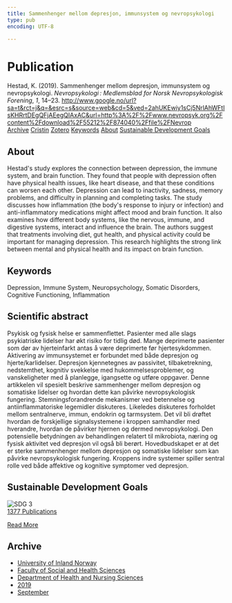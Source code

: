 ```yaml
---
title: Sammenhenger mellom depresjon, immunsystem og nevropsykologi
type: pub
encoding: UTF-8

---
```

<h1>Publication</h1>
<article id="csl-bib-container-YU9RQQ2X" class="csl-bib-container">
  <div class="csl-bib-body"> <div class="csl-entry">Hestad, K. (2019). Sammenhenger mellom depresjon, immunsystem og nevropsykologi. <i>Nevropsykologi : Medlemsblad for Norsk Nevropsykologisk Forening</i>, <i>1</i>, 14–23. <a href="http://www.google.no/url?sa=t&#38;rct=j&#38;q=&#38;esrc=s&#38;source=web&#38;cd=5&#38;ved=2ahUKEwiy1sCj5NrlAhWFtIsKHRrtDEgQFjAEegQIAxAC&#38;url=http%3A%2F%2Fwww.nevropsyk.org%2Fcontent%2Fdownload%2F55212%2F874040%2Ffile%2FNevrop">http://www.google.no/url?sa=t&#38;rct=j&#38;q=&#38;esrc=s&#38;source=web&#38;cd=5&#38;ved=2ahUKEwiy1sCj5NrlAhWFtIsKHRrtDEgQFjAEegQIAxAC&#38;url=http%3A%2F%2Fwww.nevropsyk.org%2Fcontent%2Fdownload%2F55212%2F874040%2Ffile%2FNevrop</a></div> </div>
  <div class="csl-bib-buttons">
    <a href="#taxonomy-article-YU9RQQ2X" alt="archive" class="csl-bib-button">Archive</a>
    <a href="https://app.cristin.no/results/show.jsf?id=1730228" alt="Cristin" class="csl-bib-button">Cristin</a>
    <a href="http://zotero.org/groups/5881554/items/YU9RQQ2X" alt="Zotero" class="csl-bib-button">Zotero</a>
    <a href="#keywords-article-YU9RQQ2X" alt="keywords" class="csl-bib-button">Keywords</a>
    <a href="#about-article-YU9RQQ2X" alt="about_pub" class="csl-bib-button">About</a>
    <a href="#sdg-article-YU9RQQ2X" alt="sdg" class="csl-bib-button">Sustainable Development Goals</a>
  </div>
  <div id="csl-bib-meta-container-YU9RQQ2X"></div>
</article>
<div id="csl-bib-meta-YU9RQQ2X" class="csl-bib-meta">
  <article id="about-article-YU9RQQ2X" class="about_pub-article">
    <h1>About</h1>
    Hestad's study explores the connection between depression, the immune system, and brain function. They found that people with depression often have physical health issues, like heart disease, and that these conditions can worsen each other. Depression can lead to inactivity, sadness, memory problems, and difficulty in planning and completing tasks. The study discusses how inflammation (the body's response to injury or infection) and anti-inflammatory medications might affect mood and brain function. It also examines how different body systems, like the nervous, immune, and digestive systems, interact and influence the brain. The authors suggest that treatments involving diet, gut health, and physical activity could be important for managing depression. This research highlights the strong link between mental and physical health and its impact on brain function.
  </article>
  <article id="keywords-article-YU9RQQ2X" class="keywords-article">
    <h1>Keywords</h1>
    Depression, Immune System, Neuropsychology, Somatic Disorders, Cognitive Functioning, Inflammation
  </article>
  <article id="abstract-article-YU9RQQ2X" class="abstract-article">
    <h1>Scientific abstract</h1>
    Psykisk og fysisk helse er sammenflettet. Pasienter med alle slags psykiatriske lidelser har økt risiko for tidlig død. Mange deprimerte pasienter som dør av hjerteinfarkt antas å være deprimerte før hjertesykdommen. Aktivering av immunsystemet er forbundet med både depresjon og hjerte/karlidelser. Depresjon kjennetegnes av passivitet, tilbaketrekning, nedstemthet, kognitiv svekkelse med hukommelsesproblemer, og vanskeligheter med å planlegge, igangsette og utføre oppgaver. Denne artikkelen vil spesielt beskrive sammenhenger mellom depresjon og somatiske lidelser og hvordan dette kan påvirke nevropsykologisk fungering. Stemningsforandrende mekanismer ved betennelse og antiinflammatoriske legemidler diskuteres. Likeledes diskuteres forholdet mellom sentralnerve, immun, endokrin og tarmsystem. Det vil bli drøftet hvordan de forskjellige signalsystemene i kroppen samhandler med hverandre, hvordan de påvirker hjernen og dermed nevropsykologi. Den potensielle betydningen av behandlingen relatert til mikrobiota, næring og fysisk aktivitet ved depresjon vil også bli berørt. Hovedbudskapet er at det er sterke sammenhenger mellom depresjon og somatiske lidelser som kan påvirke nevropsykologisk fungering. Kroppens indre systemer spiller sentral rolle ved både affektive og kognitive symptomer ved depresjon.
  </article>
  <article id="sdg-article-YU9RQQ2X" class="sdg-article">
    <h1>Sustainable Development Goals</h1>
    <div class="sdg-container"><div id="sdg3" class="sdg">
        <img src="{{< params subfolder >}}images/sdg/sdg03_en.png" class="image" alt="SDG 3">
        <div class="sdg-overlay">
          <a href="{{< params subfolder >}}en/archive/?sdg=3#archive" class="sdg-publication-count"><span>1377</span> Publications</a>
          <p><a href="https://sdgs.un.org/goals/goal3" class="sdg-read-more">Read More</a></p>
        </div>
      </div></div>
  </article>
  <article id="taxonomy-article-YU9RQQ2X" class="taxonomy-article">
    <h1>Archive</h1>
    <ul>
      <li><a href="{{< params subfolder >}}en/archive/?key=3DCRN523">University of Inland Norway</a></li>
      <li><a href="{{< params subfolder >}}en/archive/?key=IDKFS3MX">Faculty of Social and Health Sciences</a></li>
      <li><a href="{{< params subfolder >}}en/archive/?key=GTV4ECMZ">Department of Health and Nursing Sciences</a></li>
      <li><a href="{{< params subfolder >}}en/archive/?key=E7THIEEM">2019</a></li>
      <li><a href="{{< params subfolder >}}en/archive/?key=6QF6KLCL">September</a></li>
    </ul>
  </article>
</div>
